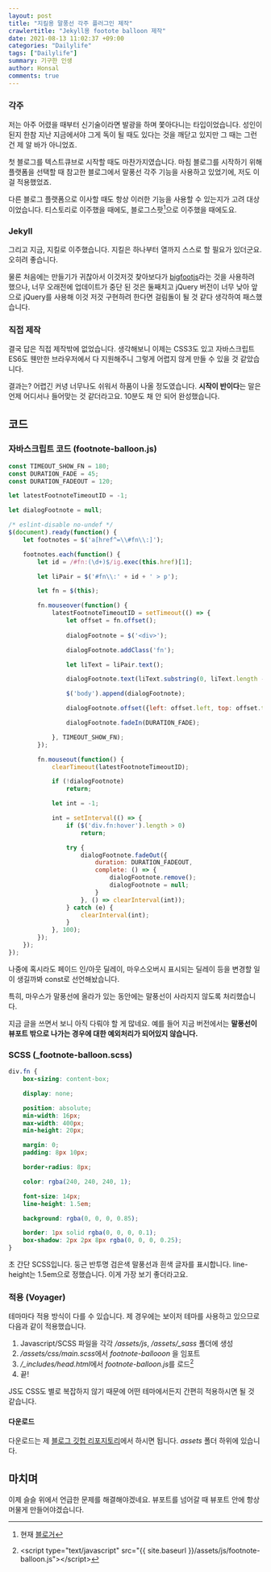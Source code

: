 ```yaml
---
layout: post
title: "지킬용 말풍선 각주 플러그인 제작"
crawlertitle: "Jekyll용 footote balloon 제작"
date: 2021-08-13 11:02:37 +09:00
categories: "Dailylife"
tags: ["Dailylife"]
summary: 기구한 인생
author: Honsal
comments: true
---
```


### 각주

저는 아주 어렸을 때부터 신기술이라면 발광을 하며 쫓아다니는 타입이었습니다. 성인이 된지 한참 지난 지금에서야 그게 독이 될 때도 있다는 것을 깨닫고 있지만 그 때는 그런 건 제 알 바가 아니었죠.

첫 블로그를 텍스트큐브로 시작할 때도 마찬가지였습니다. 마침 블로그를 시작하기 위해 플랫폼을 선택할 때 참고한 블로그에서 말풍선 각주 기능을 사용하고 있었기에, 저도 이걸 적용했었죠.

다른 블로그 플랫폼으로 이사할 때도 항상 이러한 기능을 사용할 수 있는지가 고려 대상이었습니다. 티스토리로 이주했을 때에도, 블로그스팟[^1]으로 이주했을 때에도요.

### Jekyll

그리고 지금, 지킬로 이주했습니다. 지킬은 하나부터 열까지 스스로 할 필요가 있더군요. 오히려 좋습니다.

물론 처음에는 만들기가 귀찮아서 이것저것 찾아보다가 [bigfootjs](http://www.bigfootjs.com/)라는 것을 사용하려 했으나, 너무 오래전에 업데이트가 중단 된 것은 둘째치고 jQuery 버전이 너무 낮아 앞으로 jQuery를 사용해 이것 저것 구현하려 한다면 걸림돌이 될 것 같다 생각하여 패스했습니다.

### 직접 제작

결국 답은 직접 제작밖에 없었습니다. 생각해보니 이제는 CSS3도 있고 자바스크립트 ES6도 웬만한 브라우저에서 다 지원해주니 그렇게 어렵지 않게 만들 수 있을 것 같았습니다.

결과는? 어렵긴 커녕 너무나도 쉬워서 하품이 나올 정도였습니다. **시작이 반이다**는 말은 언제 어디서나 들어맞는 것 같더라고요. 10분도 채 안 되어 완성했습니다.

## 코드

### 자바스크립트 코드 (footnote-balloon.js)

```js
const TIMEOUT_SHOW_FN = 180;
const DURATION_FADE = 45;
const DURATION_FADEOUT = 120;

let latestFootnoteTimeoutID = -1;

let dialogFootnote = null;

/* eslint-disable no-undef */
$(document).ready(function() {
    let footnotes = $('a[href^=\\#fn\\:]');

    footnotes.each(function() {
        let id = /#fn:(\d+)$/ig.exec(this.href)[1];

        let liPair = $('#fn\\:' + id + ' > p');

        let fn = $(this);

        fn.mouseover(function() {
            latestFootnoteTimeoutID = setTimeout(() => {
                let offset = fn.offset();
                
                dialogFootnote = $('<div>');

                dialogFootnote.addClass('fn');

                let liText = liPair.text();

                dialogFootnote.text(liText.substring(0, liText.length - 2));

                $('body').append(dialogFootnote);

                dialogFootnote.offset({left: offset.left, top: offset.top + fn.height()});

                dialogFootnote.fadeIn(DURATION_FADE);

            }, TIMEOUT_SHOW_FN);
        });

        fn.mouseout(function() {
            clearTimeout(latestFootnoteTimeoutID);

            if (!dialogFootnote)
                return;

            let int = -1;

            int = setInterval(() => {     
                if ($('div.fn:hover').length > 0)
                    return;

                try {
                    dialogFootnote.fadeOut({
                        duration: DURATION_FADEOUT,
                        complete: () => {
                            dialogFootnote.remove();
                            dialogFootnote = null;
                        }
                    }, () => clearInterval(int));
                } catch (e) {
                    clearInterval(int);
                }
            }, 100);
        });
    });
});
```

나중에 혹시라도 페이드 인/아웃 딜레이, 마우스오버시 표시되는 딜레이 등을 변경할 일이 생길까봐 const로 선언해놨습니다.

특히, 마우스가 말풍선에 올라가 있는 동안에는 말풍선이 사라지지 않도록 처리했습니다.

지금 글을 쓰면서 보니 아직 다뤄야 할 게 많네요. 예를 들어 지금 버전에서는 **말풍선이 뷰포트 밖으로 나가는 경우에 대한 예외처리가 되어있지 않습니다.**

### SCSS (_footnote-balloon.scss)

```scss
div.fn {
    box-sizing: content-box;

    display: none;

    position: absolute;
    min-width: 16px;
    max-width: 400px;
    min-height: 20px;

    margin: 0;
    padding: 8px 10px;

    border-radius: 8px;

    color: rgba(240, 240, 240, 1);

    font-size: 14px;
    line-height: 1.5em;

    background: rgba(0, 0, 0, 0.85);

    border: 1px solid rgba(0, 0, 0, 0.1);
    box-shadow: 2px 2px 8px rgba(0, 0, 0, 0.25);
}
```

초 간단 SCSS입니다. 둥근 반투명 검은색 말풍선과 흰색 글자를 표시합니다. line-height는 1.5em으로 정했습니다. 이게 가장 보기 좋더라고요.

### 적용 (Voyager)

테마마다 적용 방식이 다를 수 있습니다. 제 경우에는 보이저 테마를 사용하고 있으므로 다음과 같이 적용했습니다.

1. Javascript/SCSS 파일을 각각 */assets/js*, */assets/_sass* 폴더에 생성
2. */assets/css/main.scss*에서 *footnote-ballooon* 을 임포트
3. */_includes/head.html*에서 *footnote-balloon.js*를 로드[^2]
4. 끝!

JS도 CSS도 별로 복잡하지 않기 때문에 어떤 테마에서든지 간편히 적용하시면 될 것 같습니다.

#### 다운로드

다운로드는 제 [블로그 깃헙 리포지토리](https://github.com/honsal/honsal.github.io)에서 하시면 됩니다. *assets* 폴더 하위에 있습니다.

마치며
---

이제 슬슬 위에서 언급한 문제를 해결해야겠네요. 뷰포트를 넘어갈 때 뷰포트 안에 항상 머물게 만들어야겠습니다.

[^1]: 현재 [블로거](https://www.blogger.com/)

[^2]: \<script type="text/javascript" src="{{ site.baseurl }}/assets/js/footnote-balloon.js">\</script\>
